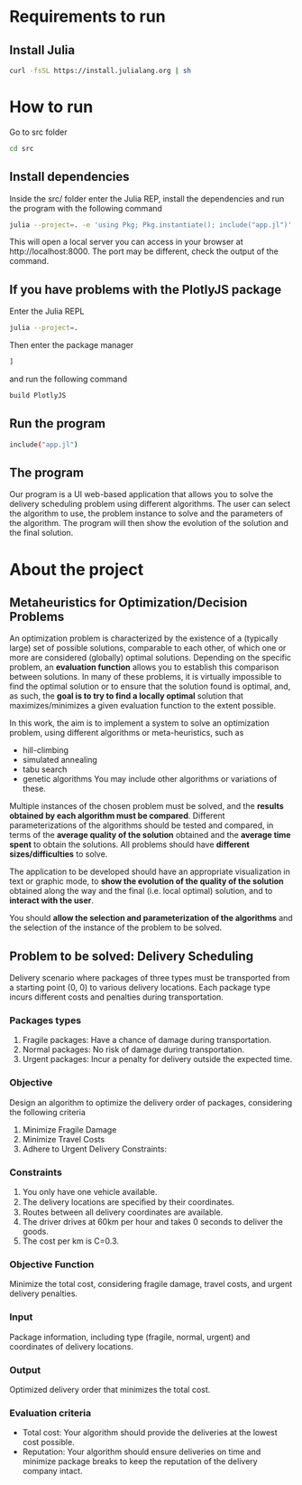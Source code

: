 # Requirements to run

## Install Julia
```bash
curl -fsSL https://install.julialang.org | sh
```

# How to run
Go to src folder
```bash
cd src
```

## Install dependencies
Inside the src/ folder enter the Julia REP, install the dependencies and run the program with the following command
```bash
julia --project=. -e 'using Pkg; Pkg.instantiate(); include("app.jl")'
```
This will open a local server you can access in your browser at http://localhost:8000. The port may be different, check the output of the command.

## If you have problems with the PlotlyJS package
Enter the Julia REPL
```bash
julia --project=.
```

Then enter the package manager
```julia
] 
```
and run the following command
```julia
build PlotlyJS
```

## Run the program
```bash
include("app.jl")
```

## The program
Our program is a UI web-based application that allows you to solve the delivery scheduling problem using different algorithms. The user can select the algorithm to use, the problem instance to solve and the parameters of the algorithm. The program will then show the evolution of the solution and the final solution.

# About the project

## Metaheuristics for Optimization/Decision Problems

An optimization problem is characterized by the existence of a (typically large) set of possible solutions, comparable to each other, of which one or more are considered (globally) optimal solutions. 
Depending on the specific problem, an **evaluation function** allows you to establish this comparison between solutions. In many of these problems, it is virtually impossible to find the optimal solution or to ensure that the solution found is optimal, and, as such, the **goal is to try to find a locally optimal** solution that maximizes/minimizes a given evaluation function to the extent possible. 

In this work, the aim is to implement a system to solve an optimization problem, using different algorithms or meta-heuristics, such as 
- hill-climbing
- simulated annealing
- tabu search
- genetic algorithms
You may include other algorithms or variations of these.

Multiple instances of the chosen problem must be solved, and the **results obtained by each algorithm must be compared**. 
Different parameterizations of the algorithms should be tested and compared, in terms of the **average quality of the solution** obtained and the **average time spent** to obtain the solutions. 
All problems should have **different sizes/difficulties** to solve. 

The application to be developed should have an appropriate visualization in text or graphic mode, to **show the evolution of the quality of the solution** obtained along the way and the final (i.e. local optimal) solution, and to **interact with the user**. 

You should **allow the selection and parameterization of the algorithms** and the selection of the instance of the problem to be solved.

## Problem to be solved: Delivery Scheduling
Delivery scenario where packages of three types must be transported from a starting point (0, 0) to various delivery locations. Each package type incurs different costs and penalties during transportation.

### Packages types
1. Fragile packages: Have a chance of damage during transportation.
2. Normal packages: No risk of damage during transportation.
3. Urgent packages: Incur a penalty for delivery outside the expected time.


### Objective
Design an algorithm to optimize the delivery order of packages, considering the following criteria

1. Minimize Fragile Damage
2. Minimize Travel Costs
3. Adhere to Urgent Delivery Constraints:

### Constraints
1. You only have one vehicle available.
2. The delivery locations are speciﬁed by their coordinates.
3. Routes between all delivery coordinates are available.
4. The driver drives at 60km per hour and takes 0 seconds to deliver the goods.
5. The cost per km is C=0.3.

### Objective Function
Minimize the total cost, considering fragile damage, travel costs, and urgent delivery
penalties.

### Input
Package information, including type (fragile, normal, urgent) and coordinates of
delivery locations.

### Output
Optimized delivery order that minimizes the total cost.

### Evaluation criteria
- Total cost: Your algorithm should provide the deliveries at the lowest cost possible.
- Reputation: Your algorithm should ensure deliveries on time and minimize package
breaks to keep the reputation of the delivery company intact.